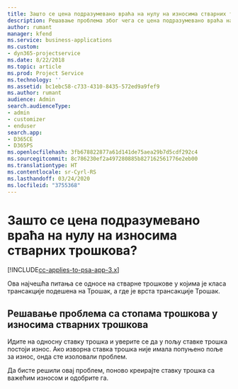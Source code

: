 ```yaml
---
title: Зашто се цена подразумевано враћа на нулу на износима стварних трошкова?
description: Решавање проблема због чега се цена подразумевано враћа на 0 на износима стварних трошкова.
author: rumant
manager: kfend
ms.service: business-applications
ms.custom:
- dyn365-projectservice
ms.date: 8/22/2018
ms.topic: article
ms.prod: Project Service
ms.technology: ''
ms.assetid: bc1ebc58-c733-4310-8435-572ed9a9fef9
ms.author: rumant
audience: Admin
search.audienceType:
- admin
- customizer
- enduser
search.app:
- D365CE
- D365PS
ms.openlocfilehash: 3fb678822877a61d141de75aea29b7d5cdf292c4
ms.sourcegitcommit: 8c786230ef2a497280885b827162561776e2eb00
ms.translationtype: HT
ms.contentlocale: sr-Cyrl-RS
ms.lasthandoff: 03/24/2020
ms.locfileid: "3755368"
---
```

# <a name="why-is-the-price-defaulting-to-zero-on-expense-cost-actuals"></a>Зашто се цена подразумевано враћа на нулу на износима стварних трошкова?

[!INCLUDE[cc-applies-to-psa-app-3.x](../includes/cc-applies-to-psa-app-3x.md)]

Ова најчешћа питања се односе на стварне трошкове у којима је класа трансакције подешена на Трошак, а где је врста трансакције Трошак.

## <a name="troubleshooting-cost-rates-on-expense-cost-actuals"></a>Решавање проблема са стопама трошкова у износима стварних трошкова

Идите на односну ставку трошка и уверите се да у пољу ставке трошка постоји износ. Ако изворна ставка трошка није имала попуњено поље за износ, онда сте изоловали проблем.
 
Да бисте решили овај проблем, поново креирајте ставку трошка са важећим износом и одобрите га.
